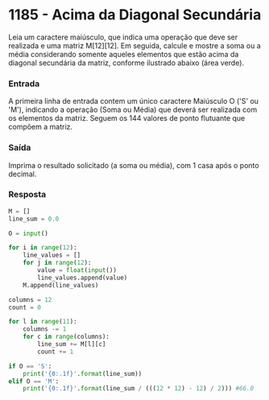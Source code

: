 # 1185 - Acima da Diagonal Secundária

Leia um caractere maiúsculo, que indica uma operação que deve ser realizada e uma matriz M[12][12]. Em seguida, calcule e mostre a soma ou a média considerando somente aqueles elementos que estão acima da diagonal secundária da matriz, conforme ilustrado abaixo (área verde).

### Entrada
A primeira linha de entrada contem um único caractere Maiúsculo O ('S' ou 'M'), indicando a operação (Soma ou Média) que deverá ser realizada com os elementos da matriz. Seguem os 144 valores de ponto flutuante que compõem a matriz.

### Saída
Imprima o resultado solicitado (a soma ou média), com 1 casa após o ponto decimal.

### Resposta

```python
M = []
line_sum = 0.0

O = input()

for i in range(12):
    line_values = []
    for j in range(12):
        value = float(input())
        line_values.append(value)
    M.append(line_values)

columns = 12
count = 0

for l in range(11):
    columns -= 1
    for c in range(columns):
        line_sum += M[l][c]
        count += 1

if O == 'S':      
    print('{0:.1f}'.format(line_sum))      
elif O == 'M':
    print('{0:.1f}'.format(line_sum / (((12 * 12) - 12) / 2))) #66.0
```
